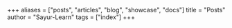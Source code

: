 +++
aliases = ["posts", "articles", "blog", "showcase", "docs"]
title = "Posts"
author = "Sayur-Learn"
tags = ["index"]
+++
